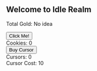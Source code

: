 ## Welcome to Idle Realm
Total Gold: No idea
<html>
	<head>
		<link rel="stylesheet" type="text/css" href="interface.css" />
	</head>
	<body>
		<button onclick="cookieClick(1)">Click Me!</button>
		<br />
		Cookies: <span id="cookies">0</span>
		<br />
		<button onclick="buyCursor()">Buy Cursor</button>
		<br />
		Cursors: <span id="cursors">0</span>
		<br />
		Cursor Cost: <span id="cursorCost">10</span>
		<script type="text/javascript" src="main.js"></script>
	</body>
</html>
